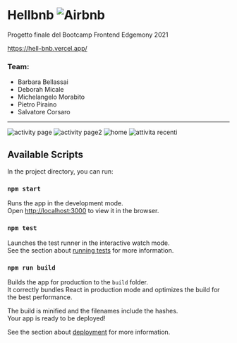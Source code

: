 # Hellbnb ![Airbnb](/public/favicon.ico)

Progetto finale del Bootcamp Frontend Edgemony 2021

https://hell-bnb.vercel.app/

### Team:

- Barbara Bellassai
- Deborah Micale
- Michelangelo Morabito
- Pietro Piraino
- Salvatore Corsaro

---
![activity page](https://user-images.githubusercontent.com/48923975/117958558-6c749280-b31b-11eb-9792-2cf5890d5bc5.PNG)
![activity page2](https://user-images.githubusercontent.com/48923975/117958561-6da5bf80-b31b-11eb-8bca-e80e5c2a0da0.PNG)
![home](https://user-images.githubusercontent.com/48923975/117958564-6e3e5600-b31b-11eb-9d1b-df952aac6e39.PNG)
![attivita recenti](https://user-images.githubusercontent.com/48923975/117958713-94fc8c80-b31b-11eb-8887-4c61a60a37a7.PNG)

## Available Scripts

In the project directory, you can run:

### `npm start`

Runs the app in the development mode.\
Open [http://localhost:3000](http://localhost:3000) to view it in the browser.

### `npm test`

Launches the test runner in the interactive watch mode.\
See the section about [running tests](https://facebook.github.io/create-react-app/docs/running-tests) for more information.

### `npm run build`

Builds the app for production to the `build` folder.\
It correctly bundles React in production mode and optimizes the build for the best performance.

The build is minified and the filenames include the hashes.\
Your app is ready to be deployed!

See the section about [deployment](https://facebook.github.io/create-react-app/docs/deployment) for more information.
